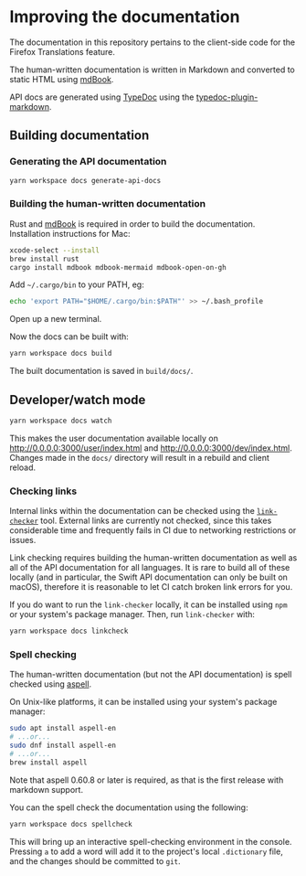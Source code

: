 # Improving the documentation

The documentation in this repository pertains to the client-side code for the Firefox Translations feature.

The human-written documentation is written in Markdown and converted to static HTML using [mdBook](https://rust-lang.github.io/mdBook/).

API docs are generated using [TypeDoc](https://typedoc.org/) using the [typedoc-plugin-markdown](https://www.npmjs.com/package/typedoc-plugin-markdown).

## Building documentation

### Generating the API documentation

```sh
yarn workspace docs generate-api-docs
```

### Building the human-written documentation

Rust and [mdBook](https://rust-lang.github.io/mdBook/) is required in order to build the documentation. Installation instructions for Mac:

```sh
xcode-select --install
brew install rust
cargo install mdbook mdbook-mermaid mdbook-open-on-gh
```

Add `~/.cargo/bin` to your PATH, eg:

```sh
echo 'export PATH="$HOME/.cargo/bin:$PATH"' >> ~/.bash_profile
```

Open up a new terminal.

Now the docs can be built with:

```sh
yarn workspace docs build
```

The built documentation is saved in `build/docs/`.

## Developer/watch mode

```sh
yarn workspace docs watch
```

This makes the user documentation available locally on http://0.0.0.0:3000/user/index.html and http://0.0.0.0:3000/dev/index.html. Changes made in the `docs/` directory will result in a rebuild and client reload.

### Checking links

Internal links within the documentation can be checked using the [`link-checker`](https://www.npmjs.com/package/link-checker) tool.
External links are currently not checked, since this takes considerable time and frequently fails in CI due to networking restrictions or issues.

Link checking requires building the human-written documentation as well as all of the API documentation for all languages.
It is rare to build all of these locally (and in particular, the Swift API documentation can only be built on macOS), therefore it is reasonable to let CI catch broken link errors for you.

If you do want to run the `link-checker` locally, it can be installed using `npm` or your system's package manager.
Then, run `link-checker` with:

```sh
yarn workspace docs linkcheck
```

### Spell checking

The human-written documentation (but not the API documentation) is spell checked using [aspell](http://aspell.net/).

On Unix-like platforms, it can be installed using your system's package manager:

```sh
sudo apt install aspell-en
# ...or...
sudo dnf install aspell-en
# ...or...
brew install aspell
```

Note that aspell 0.60.8 or later is required, as that is the first release with markdown support.

You can the spell check the documentation using the following:

```sh
yarn workspace docs spellcheck
```

This will bring up an interactive spell-checking environment in the console.
Pressing `a` to add a word will add it to the project's local `.dictionary` file, and the changes should be committed to `git`.
